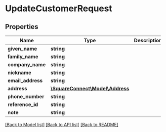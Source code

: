 # UpdateCustomerRequest

## Properties
Name | Type | Description | Notes
------------ | ------------- | ------------- | -------------
**given_name** | **string** |  | [optional] 
**family_name** | **string** |  | [optional] 
**company_name** | **string** |  | [optional] 
**nickname** | **string** |  | [optional] 
**email_address** | **string** |  | [optional] 
**address** | [**\SquareConnect\Model\Address**](Address.md) |  | [optional] 
**phone_number** | **string** |  | [optional] 
**reference_id** | **string** |  | [optional] 
**note** | **string** |  | [optional] 

[[Back to Model list]](../README.md#documentation-for-models) [[Back to API list]](../README.md#documentation-for-api-endpoints) [[Back to README]](../README.md)


